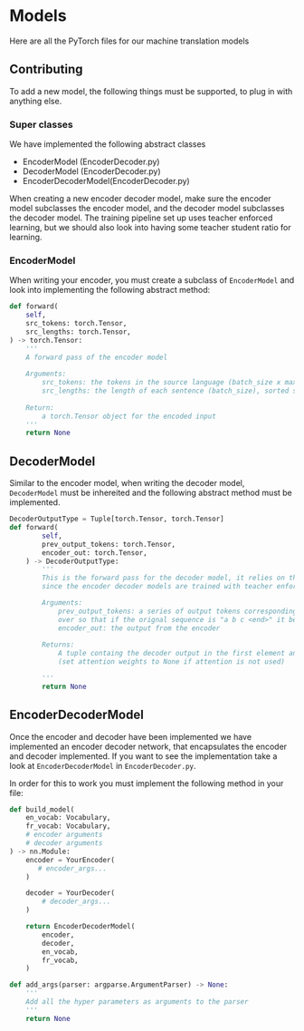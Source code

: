# Models

Here are all the PyTorch files for our machine translation models

## Contributing

To add a new model, the following things must be supported, to plug in with anything else.

### Super classes

We have implemented the following abstract classes
* EncoderModel (EncoderDecoder.py)
* DecoderModel (EncoderDecoder.py)
* EncoderDecoderModel(EncoderDecoder.py)

When creating a new encoder decoder model, make sure the encoder model subclasses the encoder model, and the decoder model subclasses the decoder model. The training pipeline set up uses teacher enforced learning, but we should also look into having some teacher student ratio for learning.

### EncoderModel

When writing your encoder, you must create a subclass of `EncoderModel` and look into implementing the following abstract method:

```python
def forward(
    self,
    src_tokens: torch.Tensor,
    src_lengths: torch.Tensor,
) -> torch.Tensor:
    '''
    A forward pass of the encoder model
    
    Arguments:
        src_tokens: the tokens in the source language (batch_size x max_sequence_length)
        src_lengths: the length of each sentence (batch_size), sorted such that src_lengths[0] = max_sequence_length
    
    Return:
        a torch.Tensor object for the encoded input
    '''
    return None
```


## DecoderModel

Similar to the encoder model, when writing the decoder model, `DecoderModel` must be inhereited and the following abstract method must be implemented.

```python
DecoderOutputType = Tuple[torch.Tensor, torch.Tensor]
def forward(
        self,
        prev_output_tokens: torch.Tensor,
        encoder_out: torch.Tensor,
    ) -> DecoderOutputType:
        '''
        This is the forward pass for the decoder model, it relies on the correct output in (prev_output_tokens)
        since the encoder decoder models are trained with teacher enforcing

        Arguments:
            prev_output_tokens: a series of output tokens corresponding to the input, right shifted
            over so that if the orignal sequence is "a b c <end>" it becomes "<start> a b c <end>".
            encoder_out: the output from the encoder
        
        Returns:
            A tuple containg the decoder output in the first element and the attention weights in the second
            (set attention weights to None if attention is not used)

        '''
        return None
```

## EncoderDecoderModel

Once the encoder and decoder have been implemented we have implemented an encoder decoder network, that encapsulates the encoder and decoder implemented. If you want to see the implementation take a look at `EncoderDecoderModel` in `EncoderDecoder.py`.

In order for this to work you must implement the following method in your file:

```python
def build_model(
    en_vocab: Vocabulary,
    fr_vocab: Vocabulary,
    # encoder arguments
    # decoder arguments
) -> nn.Module:
    encoder = YourEncoder(
       # encoder_args...
    )

    decoder = YourDecoder(
        # decoder_args...
    )

    return EncoderDecoderModel(
        encoder,
        decoder,
        en_vocab,
        fr_vocab,
    )

def add_args(parser: argparse.ArgumentParser) -> None:
    '''
    Add all the hyper parameters as arguments to the parser
    '''
    return None
```
